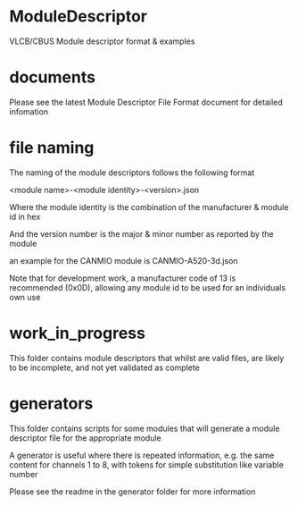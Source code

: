 # ModuleDescriptor
VLCB/CBUS Module descriptor format &amp; examples

# documents
Please see the latest Module Descriptor File Format document for detailed infomation

# file naming
The naming of the module descriptors follows the following format

\<module name\>-\<module identity\>-\<version\>.json

Where the module identity is the combination of the manufacturer & module id in hex

And the version number is the major & minor number as reported by the module

an example for the CANMIO module is CANMIO-A520-3d.json

Note that for development work, a manufacturer code of 13 is recommended (0x0D), allowing any module id to be used for an individuals own use

# work_in_progress
This folder contains module descriptors that whilst are valid files, are likely to be incomplete, and not yet validated as complete

# generators
This folder contains scripts for some modules that will generate a module descriptor file for the appropriate module

A generator is useful where there is repeated information, e.g. the same content for channels 1 to 8, with tokens for simple substitution like variable number

Please see the readme in the generator folder for more information


